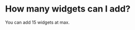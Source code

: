 # How many widgets can I add?

<p class="no-margin">You can add 15 widgets at max.</p>


<Intercom />
<Clarity />
<GoogleAnalytics />
